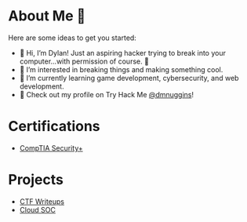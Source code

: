 # About Me 👋

Here are some ideas to get you started:
- 👋 Hi, I’m Dylan! Just an aspiring hacker trying to break into your computer...with permission of course. 🔎
- 👀 I’m interested in breaking things and making something cool.
- 🌱 I’m currently learning game development, cybersecurity, and web development.
- 👾 Check out my profile on Try Hack Me [@dmnuggins](https://tryhackme.com/p/dmnuggins)!

# Certifications
- [CompTIA Security+](https://www.credly.com/badges/2298031d-5a92-49a1-9070-d201c7f0d5c0/public_url)

# Projects
- [CTF Writeups](https://github.com/dmnuggins/Cloud-SOC)
- [Cloud SOC](https://github.com/dmnuggins/CTF-Writeups)
<!-- - 📫 How to reach me: ... -->